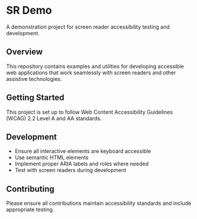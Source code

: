# SR Demo

A demonstration project for screen reader accessibility testing and development.

## Overview

This repository contains examples and utilities for developing accessible web applications that work seamlessly with screen readers and other assistive technologies.

## Getting Started

This project is set up to follow Web Content Accessibility Guidelines (WCAG) 2.2 Level A and AA standards.

## Development

- Ensure all interactive elements are keyboard accessible
- Use semantic HTML elements
- Implement proper ARIA labels and roles where needed
- Test with screen readers during development

## Contributing

Please ensure all contributions maintain accessibility standards and include appropriate testing.
